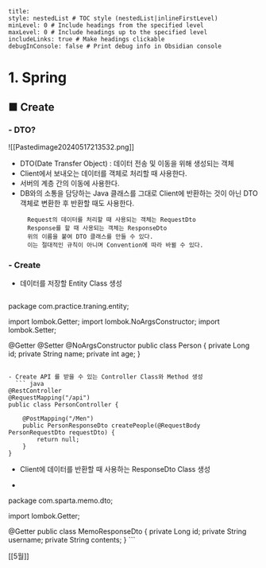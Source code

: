 ```table-of-contents
title: 
style: nestedList # TOC style (nestedList|inlineFirstLevel)
minLevel: 0 # Include headings from the specified level
maxLevel: 0 # Include headings up to the specified level
includeLinks: true # Make headings clickable
debugInConsole: false # Print debug info in Obsidian console
```

# 1. Spring
## ■ Create

### - DTO?

![[Pastedimage20240517213532.png]]
- DTO(Date Transfer Object) : 데이터 전송 및 이동을 위해 생성되는 객체
- Client에서 보내오는 데이터를 객체로 처리할 때 사용한다.
- 서버의 계층 간의 이동에 사용한다.
- DB와의 소통을 담당하는 Java 클래스를 그대로 Client에 반환하는 것이 아닌 DTO 객체로 변환한 후 반환할 때도 사용한다.
  ```
	Request의 데이터를 처리할 때 사용되는 객체는 RequestDto
	Response를 할 때 사용되는 객체는 ResponseDto
	위의 이름을 붙여 DTO 클래스를 만들 수 있다.
	이는 절대적인 규칙이 아니며 Convention에 따라 바뀔 수 있다.
	```

### - Create
- 데이터를 저장할 Entity Class 생성
  ``` java
package com.practice.traning.entity;

import lombok.Getter;
import lombok.NoArgsConstructor;
import lombok.Setter;

@Getter
@Setter
@NoArgsConstructor
public class Person {
	private Long id;
	private String name;
	private int age;
}
```
	
- Create API 를 받을 수 있는 Controller Class와 Method 생성
  ``` java
@RestController
@RequestMapping("/api")
public class PersonController {

	@PostMapping("/Men")
	public PersonResponseDto createPeople(@RequestBody PersonRequestDto requestDto) {
		return null;
	}
}
```
	
- Client에 데이터를 반환할 때 사용하는 ResponseDto Class 생성

- 
  ``` java
package com.sparta.memo.dto;

import lombok.Getter;

@Getter
public class MemoResponseDto {
    private Long id;
    private String username;
    private String contents;
}
	```


[[5월]]